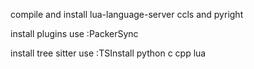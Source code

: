 compile and install lua-language-server ccls and pyright

install plugins use :PackerSync

install tree sitter use :TSInstall python c cpp lua
